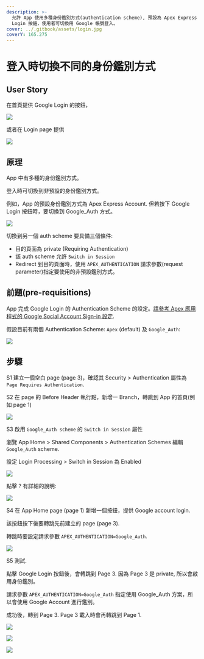 ```yaml
---
description: >-
  允許 App 使用多種身份鑑別方式(authentication scheme), 預設為 Apex Express Auth. 但提供 Google
  Login 按鈕，使用者可切換用 Google 帳號登入。
cover: ../.gitbook/assets/login.jpg
coverY: 165.275
---
```


# 登入時切換不同的身份鑑別方式

## User Story

在首頁提供 Google Login 的按鈕，

![](<../.gitbook/assets/image (24).png>)

或者在 Login page 提供

![](<../.gitbook/assets/image (27).png>)

## 原理

App 中有多種的身份鑑別方式。

登入時可切換到非預設的身份鑑別方式。

例如，App 的預設身份鑑別方式為 Apex Express Account. 但若按下 Google Login 按鈕時，要切換到 Google\_Auth 方式。

![](<../.gitbook/assets/image (29).png>)

切換到另一個 auth scheme 要具備三個條件:

* 目的頁面為 private (Requiring Authentication)
* 該 auth scheme 允許 `Switch in Session`
* Redirect 到目的頁面時，使用  `APEX_AUTHENTICATION` 請求參數(request parameter)指定要使用的非預設鑑別方式。

## 前題(pre-requisitions)

App 完成 Google Login 的 Authentication Scheme 的設定。[請參考 Apex 應用程式的 Google Social Account Sign-in 設定](https://hychen39.github.io/oracle\_apex/2023/05/23/apex\_social\_signin.html).

假設目前有兩個 Authentication Scheme: `Apex` (default) 及 `Google_Auth`:

![](<../.gitbook/assets/image (23).png>)

## 步驟

S1 建立一個空白 page (page 3)，確認其 Security > Authentication 屬性為 `Page Requires Authentication`.

S2 在 page 的 Before Header 執行點，新增一 Branch，轉跳到 App 的首頁(例如 page 1)

![](<../.gitbook/assets/image (30).png>)

S3 啟用 `Google_Auth scheme` 的 `Switch in Session` 屬性

瀏覽 App Home > Shared Components  > Authentication Schemes 編輯 `Google_Auth` scheme.

設定 Login Processing > Switch in Session 為 Enabled

![](<../.gitbook/assets/image (21).png>)

點擊 ? 有詳細的說明:

![](<../.gitbook/assets/image (20).png>)

S4 在 App Home page (page 1) 新增一個按鈕，提供 Google account login.

該按鈕按下後要轉跳先前建立的 page (page 3).

轉跳時要設定請求參數 `APEX_AUTHENTICATION=Google_Auth`.&#x20;

![](<../.gitbook/assets/image (26).png>)

S5 測試.&#x20;

點擊 Google Login 按鈕後，會轉跳到 Page 3. 因為 Page 3 是 private, 所以會啟用身份鑑別。

請求參數 `APEX_AUTHENTICATION=Google_Auth` 指定使用 Google\_Auth 方案，所以會使用 Google Account 進行鑑別。

成功後，轉到 Page 3. Page 3 載入時會再轉跳到 Page 1.&#x20;

![](<../.gitbook/assets/image (19).png>)

![](<../.gitbook/assets/image (25).png>)

![](<../.gitbook/assets/image (28).png>)

